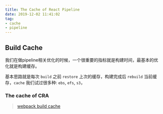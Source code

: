 ```yaml
---
title: The Cache of React Pipeline
date: 2019-12-02 11:41:02
tag:
- cache
- pipeline
---
```


## Build Cache
我们在做pipeline相关优化的时候，一个很重要的指标就是构建时间，最基本的优化就是构建缓存。

基本思路就是每次 `build` 之前 `restore` 上次的缓存，构建完成后 `rebuild` 当前缓存，`cache` 我们试过很多种: `ebs`, `efs`, `s3`，

### The cache of CRA

> [webpack build cache](https://webpack.js.org/configuration/other-options/#cache)
<!--stackedit_data:
eyJoaXN0b3J5IjpbLTI5OTc0NzQ2OF19
-->